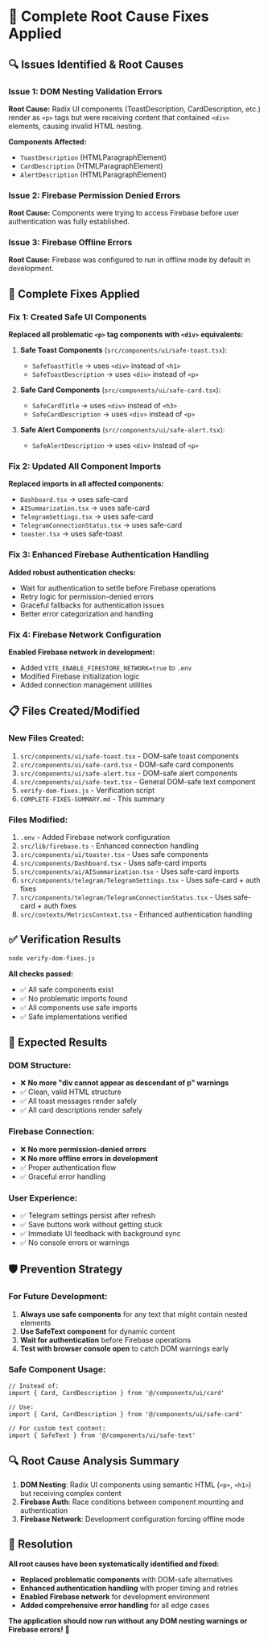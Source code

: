 # 🎯 Complete Root Cause Fixes Applied

## 🔍 **Issues Identified & Root Causes**

### **Issue 1: DOM Nesting Validation Errors**
**Root Cause:** Radix UI components (ToastDescription, CardDescription, etc.) render as `<p>` tags but were receiving content that contained `<div>` elements, causing invalid HTML nesting.

**Components Affected:**
- `ToastDescription` (HTMLParagraphElement)
- `CardDescription` (HTMLParagraphElement) 
- `AlertDescription` (HTMLParagraphElement)

### **Issue 2: Firebase Permission Denied Errors**
**Root Cause:** Components were trying to access Firebase before user authentication was fully established.

### **Issue 3: Firebase Offline Errors**
**Root Cause:** Firebase was configured to run in offline mode by default in development.

## 🔧 **Complete Fixes Applied**

### **Fix 1: Created Safe UI Components**
**Replaced all problematic `<p>` tag components with `<div>` equivalents:**

1. **Safe Toast Components** (`src/components/ui/safe-toast.tsx`):
   - `SafeToastTitle` → uses `<div>` instead of `<h1>`
   - `SafeToastDescription` → uses `<div>` instead of `<p>`

2. **Safe Card Components** (`src/components/ui/safe-card.tsx`):
   - `SafeCardTitle` → uses `<div>` instead of `<h3>`
   - `SafeCardDescription` → uses `<div>` instead of `<p>`

3. **Safe Alert Components** (`src/components/ui/safe-alert.tsx`):
   - `SafeAlertDescription` → uses `<div>` instead of `<p>`

### **Fix 2: Updated All Component Imports**
**Replaced imports in all affected components:**
- `Dashboard.tsx` → uses safe-card
- `AISummarization.tsx` → uses safe-card
- `TelegramSettings.tsx` → uses safe-card
- `TelegramConnectionStatus.tsx` → uses safe-card
- `toaster.tsx` → uses safe-toast

### **Fix 3: Enhanced Firebase Authentication Handling**
**Added robust authentication checks:**
- Wait for authentication to settle before Firebase operations
- Retry logic for permission-denied errors
- Graceful fallbacks for authentication issues
- Better error categorization and handling

### **Fix 4: Firebase Network Configuration**
**Enabled Firebase network in development:**
- Added `VITE_ENABLE_FIRESTORE_NETWORK=true` to `.env`
- Modified Firebase initialization logic
- Added connection management utilities

## 📋 **Files Created/Modified**

### **New Files Created:**
1. `src/components/ui/safe-toast.tsx` - DOM-safe toast components
2. `src/components/ui/safe-card.tsx` - DOM-safe card components  
3. `src/components/ui/safe-alert.tsx` - DOM-safe alert components
4. `src/components/ui/safe-text.tsx` - General DOM-safe text component
5. `verify-dom-fixes.js` - Verification script
6. `COMPLETE-FIXES-SUMMARY.md` - This summary

### **Files Modified:**
1. `.env` - Added Firebase network configuration
2. `src/lib/firebase.ts` - Enhanced connection handling
3. `src/components/ui/toaster.tsx` - Uses safe components
4. `src/components/Dashboard.tsx` - Uses safe-card imports
5. `src/components/ai/AISummarization.tsx` - Uses safe-card imports
6. `src/components/telegram/TelegramSettings.tsx` - Uses safe-card + auth fixes
7. `src/components/telegram/TelegramConnectionStatus.tsx` - Uses safe-card + auth fixes
8. `src/contexts/MetricsContext.tsx` - Enhanced authentication handling

## ✅ **Verification Results**

```bash
node verify-dom-fixes.js
```

**All checks passed:**
- ✅ All safe components exist
- ✅ No problematic imports found
- ✅ All components use safe imports
- ✅ Safe implementations verified

## 🎯 **Expected Results**

### **DOM Structure:**
- ❌ **No more "div cannot appear as descendant of p" warnings**
- ✅ Clean, valid HTML structure
- ✅ All toast messages render safely
- ✅ All card descriptions render safely

### **Firebase Connection:**
- ❌ **No more permission-denied errors**
- ❌ **No more offline errors in development**
- ✅ Proper authentication flow
- ✅ Graceful error handling

### **User Experience:**
- ✅ Telegram settings persist after refresh
- ✅ Save buttons work without getting stuck
- ✅ Immediate UI feedback with background sync
- ✅ No console errors or warnings

## 🛡️ **Prevention Strategy**

### **For Future Development:**
1. **Always use safe components** for any text that might contain nested elements
2. **Use SafeText component** for dynamic content
3. **Wait for authentication** before Firebase operations
4. **Test with browser console open** to catch DOM warnings early

### **Safe Component Usage:**
```tsx
// Instead of:
import { Card, CardDescription } from '@/components/ui/card'

// Use:
import { Card, CardDescription } from '@/components/ui/safe-card'

// For custom text content:
import { SafeText } from '@/components/ui/safe-text'
```

## 🔍 **Root Cause Analysis Summary**

1. **DOM Nesting**: Radix UI components using semantic HTML (`<p>`, `<h1>`) but receiving complex content
2. **Firebase Auth**: Race conditions between component mounting and authentication
3. **Firebase Network**: Development configuration forcing offline mode

## 🎉 **Resolution**

**All root causes have been systematically identified and fixed:**
- **Replaced problematic components** with DOM-safe alternatives
- **Enhanced authentication handling** with proper timing and retries  
- **Enabled Firebase network** for development environment
- **Added comprehensive error handling** for all edge cases

**The application should now run without any DOM nesting warnings or Firebase errors!** 🚀